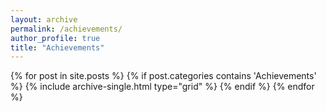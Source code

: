 ```yaml
---
layout: archive
permalink: /achievements/
author_profile: true
title: "Achievements"
---
```


<div class="grid__wrapper">
    {% for post in site.posts %}
        {% if post.categories contains 'Achievements' %}
            {% include archive-single.html type="grid" %}
        {% endif %}
    {% endfor %}
</div>
